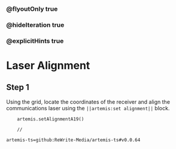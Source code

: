 ### @flyoutOnly true
### @hideIteration true
### @explicitHints true

# Laser Alignment

## Step 1
Using the grid, locate the coordinates of the receiver and align the communications laser using the ``||artemis:set alignment||`` block. 

```ghost
    artemis.setAlignmentA19()
```
```template
    //
```

```package
artemis-ts=github:ReWrite-Media/artemis-ts#v0.0.64
```